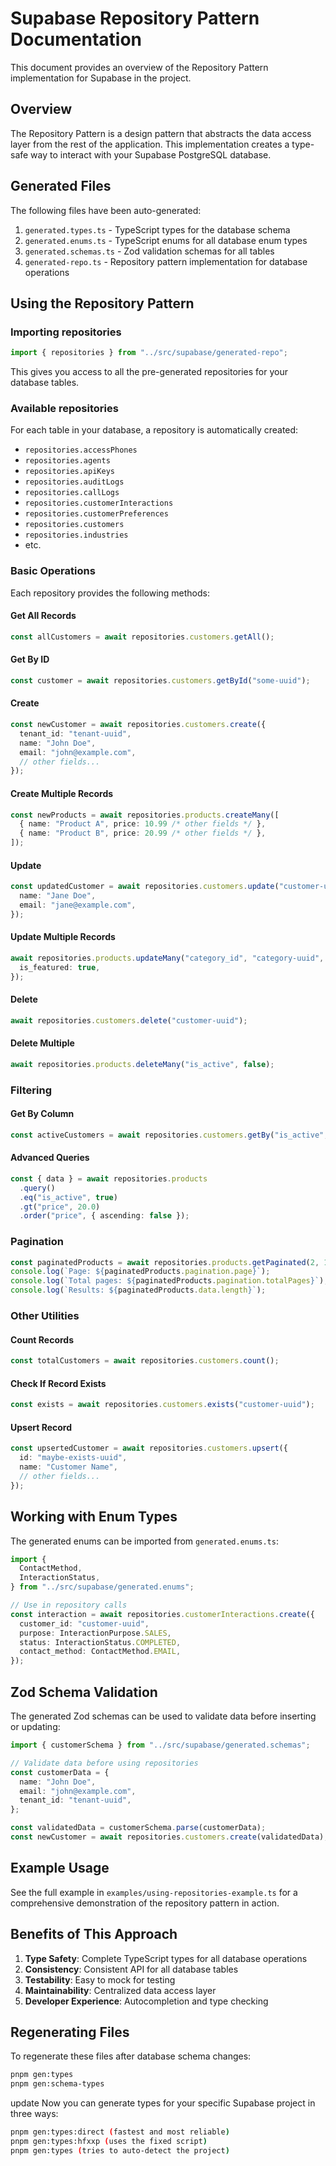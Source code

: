 # Supabase Repository Pattern Documentation

This document provides an overview of the Repository Pattern implementation for Supabase in the project.

## Overview

The Repository Pattern is a design pattern that abstracts the data access layer from the rest of the application. This implementation creates a type-safe way to interact with your Supabase PostgreSQL database.

## Generated Files

The following files have been auto-generated:

1. `generated.types.ts` - TypeScript types for the database schema
2. `generated.enums.ts` - TypeScript enums for all database enum types
3. `generated.schemas.ts` - Zod validation schemas for all tables
4. `generated-repo.ts` - Repository pattern implementation for database operations

## Using the Repository Pattern

### Importing repositories

```typescript
import { repositories } from "../src/supabase/generated-repo";
```

This gives you access to all the pre-generated repositories for your database tables.

### Available repositories

For each table in your database, a repository is automatically created:

- `repositories.accessPhones`
- `repositories.agents`
- `repositories.apiKeys`
- `repositories.auditLogs`
- `repositories.callLogs`
- `repositories.customerInteractions`
- `repositories.customerPreferences`
- `repositories.customers`
- `repositories.industries`
- etc.

### Basic Operations

Each repository provides the following methods:

#### Get All Records

```typescript
const allCustomers = await repositories.customers.getAll();
```

#### Get By ID

```typescript
const customer = await repositories.customers.getById("some-uuid");
```

#### Create

```typescript
const newCustomer = await repositories.customers.create({
  tenant_id: "tenant-uuid",
  name: "John Doe",
  email: "john@example.com",
  // other fields...
});
```

#### Create Multiple Records

```typescript
const newProducts = await repositories.products.createMany([
  { name: "Product A", price: 10.99 /* other fields */ },
  { name: "Product B", price: 20.99 /* other fields */ },
]);
```

#### Update

```typescript
const updatedCustomer = await repositories.customers.update("customer-uuid", {
  name: "Jane Doe",
  email: "jane@example.com",
});
```

#### Update Multiple Records

```typescript
await repositories.products.updateMany("category_id", "category-uuid", {
  is_featured: true,
});
```

#### Delete

```typescript
await repositories.customers.delete("customer-uuid");
```

#### Delete Multiple

```typescript
await repositories.products.deleteMany("is_active", false);
```

### Filtering

#### Get By Column

```typescript
const activeCustomers = await repositories.customers.getBy("is_active", true);
```

#### Advanced Queries

```typescript
const { data } = await repositories.products
  .query()
  .eq("is_active", true)
  .gt("price", 20.0)
  .order("price", { ascending: false });
```

### Pagination

```typescript
const paginatedProducts = await repositories.products.getPaginated(2, 10);
console.log(`Page: ${paginatedProducts.pagination.page}`);
console.log(`Total pages: ${paginatedProducts.pagination.totalPages}`);
console.log(`Results: ${paginatedProducts.data.length}`);
```

### Other Utilities

#### Count Records

```typescript
const totalCustomers = await repositories.customers.count();
```

#### Check If Record Exists

```typescript
const exists = await repositories.customers.exists("customer-uuid");
```

#### Upsert Record

```typescript
const upsertedCustomer = await repositories.customers.upsert({
  id: "maybe-exists-uuid",
  name: "Customer Name",
  // other fields...
});
```

## Working with Enum Types

The generated enums can be imported from `generated.enums.ts`:

```typescript
import {
  ContactMethod,
  InteractionStatus,
} from "../src/supabase/generated.enums";

// Use in repository calls
const interaction = await repositories.customerInteractions.create({
  customer_id: "customer-uuid",
  purpose: InteractionPurpose.SALES,
  status: InteractionStatus.COMPLETED,
  contact_method: ContactMethod.EMAIL,
});
```

## Zod Schema Validation

The generated Zod schemas can be used to validate data before inserting or updating:

```typescript
import { customerSchema } from "../src/supabase/generated.schemas";

// Validate data before using repositories
const customerData = {
  name: "John Doe",
  email: "john@example.com",
  tenant_id: "tenant-uuid",
};

const validatedData = customerSchema.parse(customerData);
const newCustomer = await repositories.customers.create(validatedData);
```

## Example Usage

See the full example in `examples/using-repositories-example.ts` for a comprehensive demonstration of the repository pattern in action.

## Benefits of This Approach

1. **Type Safety**: Complete TypeScript types for all database operations
2. **Consistency**: Consistent API for all database tables
3. **Testability**: Easy to mock for testing
4. **Maintainability**: Centralized data access layer
5. **Developer Experience**: Autocompletion and type checking

## Regenerating Files

To regenerate these files after database schema changes:

```bash
pnpm gen:types
pnpm gen:schema-types
```

update
Now you can generate types for your specific Supabase project in three ways:

```bash
pnpm gen:types:direct (fastest and most reliable)
pnpm gen:types:hfxxp (uses the fixed script)
pnpm gen:types (tries to auto-detect the project)
```
